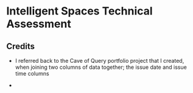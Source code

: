 # Intelligent Spaces Technical Assessment #


## Credits

* I referred back to the Cave of Query portfolio project that I created, when joining two columns of data together; the issue date and issue time columns

* 



